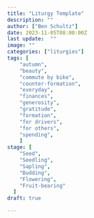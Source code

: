 ```yaml
---
title: "Liturgy Template"
description: ""
author: ["Ben Schultz"]
date: 2023-11-05T08:00:00Z
last update:  ""
image: ""
categories: ["liturgies"]
tags: [
	"autumn",
	"beauty",
	"commute by bike",
	"counter-formation",
	"everyday",
	"finances",
	"generosity",
	"gratitude",
	"formation",
	"for drivers",
	"for others",
	"spending",
	]
stage: [
	"Seed",
	"Seedling",
	"Sapling",
	"Budding",
	"Flowering",
	"Fruit-bearing"
  ]
draft: true

---
```

